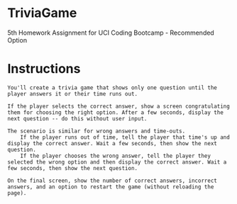 # TriviaGame
5th Homework Assignment for UCI Coding Bootcamp - Recommended Option

# Instructions

    You'll create a trivia game that shows only one question until the player answers it or their time runs out.

    If the player selects the correct answer, show a screen congratulating them for choosing the right option. After a few seconds, display the next question -- do this without user input.

    The scenario is similar for wrong answers and time-outs.
        If the player runs out of time, tell the player that time's up and display the correct answer. Wait a few seconds, then show the next question.
        If the player chooses the wrong answer, tell the player they selected the wrong option and then display the correct answer. Wait a few seconds, then show the next question.

    On the final screen, show the number of correct answers, incorrect answers, and an option to restart the game (without reloading the page).
